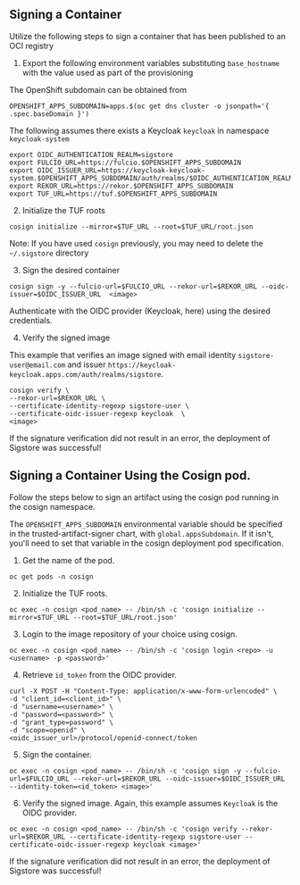 ## Signing a Container

Utilize the following steps to sign a container that has been published to an OCI registry

1. Export the following environment variables substituting `base_hostname` with the value used as part of the provisioning

The OpenShift subdomain can be obtained from

```shell
OPENSHIFT_APPS_SUBDOMAIN=apps.$(oc get dns cluster -o jsonpath='{ .spec.baseDomain }')
```

The following assumes there exists a Keycloak `keycloak` in namespace `keycloak-system`

```shell
export OIDC_AUTHENTICATION_REALM=sigstore
export FULCIO_URL=https://fulcio.$OPENSHIFT_APPS_SUBDOMAIN
export OIDC_ISSUER_URL=https://keycloak-keycloak-system.$OPENSHIFT_APPS_SUBDOMAIN/auth/realms/$OIDC_AUTHENTICATION_REALM
export REKOR_URL=https://rekor.$OPENSHIFT_APPS_SUBDOMAIN
export TUF_URL=https://tuf.$OPENSHIFT_APPS_SUBDOMAIN
```

2. Initialize the TUF roots

```shell
cosign initialize --mirror=$TUF_URL --root=$TUF_URL/root.json
```

Note: If you have used `cosign` previously, you may need to delete the `~/.sigstore` directory

3. Sign the desired container

```shell
cosign sign -y --fulcio-url=$FULCIO_URL --rekor-url=$REKOR_URL --oidc-issuer=$OIDC_ISSUER_URL  <image>
```

Authenticate with the OIDC provider (Keycloak, here)  using the desired credentials.

4. Verify the signed image

This example that verifies an image signed with email identity `sigstore-user@email.com` and issuer `https://keycloak-keycloak.apps.com/auth/realms/sigstore`.

```shell
cosign verify \
--rekor-url=$REKOR_URL \
--certificate-identity-regexp sigstore-user \
--certificate-oidc-issuer-regexp keycloak  \
<image>
```

If the signature verification did not result in an error, the deployment of Sigstore was successful!

## Signing a Container Using the Cosign pod.

Follow the steps below to sign an artifact using the cosign pod running in the cosign namespace.

The `OPENSHIFT_APPS_SUBDOMAIN` environmental variable should be specified in the trusted-artifact-signer chart,
with `global.appsSubdomain`. If it isn't, you'll need to set that variable in the cosign
deployment pod specification.

1. Get the name of the pod.

``` 
oc get pods -n cosign 
```

2. Initialize the TUF roots.

```shell
oc exec -n cosign <pod_name> -- /bin/sh -c 'cosign initialize --mirror=$TUF_URL --root=$TUF_URL/root.json'
```

3. Login to the image repository of your choice using cosign.
```
oc exec -n cosign <pod_name> -- /bin/sh -c 'cosign login <repo> -u <username> -p <password>'
```

4. Retrieve `id_token` from the OIDC provider.
```
curl -X POST -H "Content-Type: application/x-www-form-urlencoded" \
-d "client_id=<client_id>" \
-d "username=<username>" \
-d "password=<password>" \
-d "grant_type=password" \
-d "scope=openid" \
<oidc_issuer_url>/protocol/openid-connect/token
```

5. Sign the container.
```
oc exec -n cosign <pod_name> -- /bin/sh -c 'cosign sign -y --fulcio-url=$FULCIO_URL --rekor-url=$REKOR_URL --oidc-issuer=$OIDC_ISSUER_URL --identity-token=<id_token> <image>'
```

6. Verify the signed image. Again, this example assumes `Keycloak` is the OIDC provider.

```shell
oc exec -n cosign <pod_name> -- /bin/sh -c 'cosign verify --rekor-url=$REKOR_URL --certificate-identity-regexp sigstore-user --certificate-oidc-issuer-regexp keycloak <image>'
```

If the signature verification did not result in an error, the deployment of Sigstore was successful!